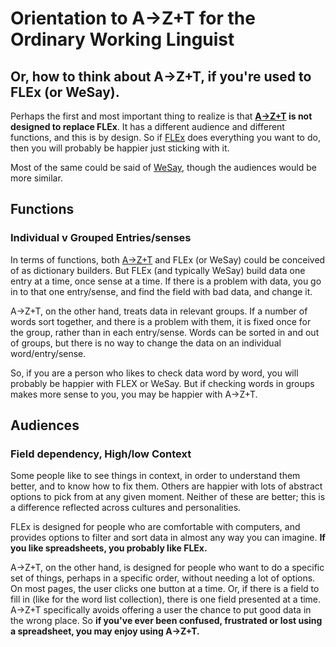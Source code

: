 # Orientation to A→Z+T for the Ordinary Working Linguist

## Or, how to think about A→Z+T, if you're used to FLEx (or WeSay).

Perhaps the first and most important thing to realize is that **[A→Z+T](https://github.com/kent-rasmussen/azt) is not designed to replace FLEx**. It has a different audience and different functions, and this is by design. So if [FLEx](https://software.sil.org/fieldworks/) does everything you want to do, then you will probably be happier just sticking with it.

Most of the same could be said of [WeSay](https://software.sil.org/wesay/), though the audiences would be more similar.

## Functions

### Individual v Grouped Entries/senses
In terms of functions, both [A→Z+T](https://github.com/kent-rasmussen/azt) and FLEx (or WeSay) could be conceived of as dictionary builders. But FLEx (and typically WeSay) build data one entry at a time, once sense at a time. If there is a problem with data, you go in to that one entry/sense, and find the field with bad data, and change it.

A→Z+T, on the other hand, treats data in relevant groups. If a number of words sort together, and there is a problem with them, it is fixed once for the group, rather than in each entry/sense. Words can be sorted in and out of groups, but there is no way to change the data on an individual word/entry/sense.

So, if you are a person who likes to check data word by word, you will probably be happier with FLEX or WeSay. But if checking words in groups makes more sense to you, you may be happier with A→Z+T.

## Audiences

### Field dependency, High/low Context
Some people like to see things in context, in order to understand them better, and to know how to fix them. Others are happier with lots of abstract options to pick from at any given moment. Neither of these are better; this is a difference reflected across cultures and personalities.

FLEx is designed for people who are comfortable with computers, and provides options to filter and sort data in almost any way you can imagine. **If you like spreadsheets, you probably like FLEx.**

A→Z+T, on the other hand, is designed for people who want to do a specific set of things, perhaps in a specific order, without needing a lot of options. On most pages, the user clicks one button at a time. Or, if there is a field to fill in (like for the word list collection), there is one field presented at a time. A→Z+T specifically avoids offering a user the chance to put good data in the wrong place. So **if you've ever been confused, frustrated or lost using a spreadsheet, you may enjoy using A→Z+T.**
